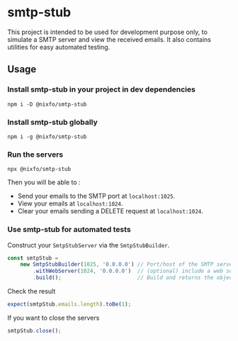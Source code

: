 # smtp-stub
This project is intended to be used for development purpose only, to simulate a SMTP server and view the received emails. It also contains utilities for easy automated testing.

## Usage
### Install smtp-stub in your project in dev dependencies
`npm i -D @nixfo/smtp-stub`

### Install smtp-stub globally
`npm i -g @nixfo/smtp-stub`

### Run the servers
`npx @nixfo/smtp-stub`

Then you will be able to :
- Send your emails to the SMTP port at `localhost:1025`.
- View your emails at `localhost:1024`.
- Clear your emails sending a DELETE request at `localhost:1024`.

### Use smtp-stub for automated tests
Construct your `SmtpStubServer` via the `SmtpStubBuilder`.
```ts
const smtpStub =
    new SmtpStubBuilder(1025, '0.0.0.0') // Port/host of the SMTP server
        .withWebServer(1024, '0.0.0.0')  // (optional) include a web server to visualize received emails
        .build();                        // Build and returns the object
```

Check the result
```ts
expect(smtpStub.emails.length).toBe(1);
```

If you want to close the servers
```ts
smtpStub.close();
```
